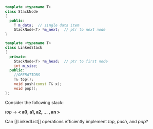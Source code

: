 
```c++
template <typename T>
class StackNode
{
  public:
    T m_data;  // single data item
    StackNode<T> *m_next;  // ptr to next node
}

template <typename T>
class LinkedStack
{
  private:
    StackNode<T> *m_head;  // ptr to first node
    int m_size;
  public:
    //OPERATIONS
    T& top();
    void push(const T& x);
    void pop();
};
```

Consider the following stack:

  _top_ -> **< a0, a1, a2, ... , an >**

Can [[LinkedList]] operations efficiently implement _top_, _push_, and _pop_? 
